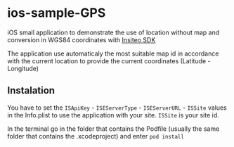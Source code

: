 # ios-sample-GPS
iOS small application to demonstrate the use of location without map and conversion in WGS84 coordinates with [Insiteo SDK](https://github.com/Insiteo/ios-v3)

The application use automaticaly the most suitable map id in accordance with the current location to provide the current coordinates (Latitude - Longitude)

## Instalation

You have to set the `ISApiKey` - `ISEServerType` - `ISEServerURL` - `ISSite` values in the Info.plist to use the application with your site.
`ISSite` is your site id.

In the terminal go in the folder that contains the Podfile (usually the same folder that contains the .xcodeproject) and enter `pod install`
